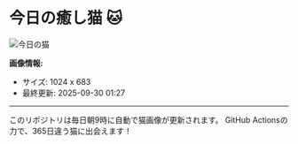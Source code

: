 # 今日の癒し猫 🐱

![今日の猫](https://cdn2.thecatapi.com/images/bmn.jpg)

**画像情報:**
- サイズ: 1024 x 683
- 最終更新: 2025-09-30 01:27

---

このリポジトリは毎日朝9時に自動で猫画像が更新されます。
GitHub Actionsの力で、365日違う猫に出会えます！
